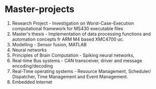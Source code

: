 # Master-projects

1. Research Project - Investigation on Worst-Case-Execution computational framework for MS430 executable files
2. Master's thesis - Implementation of data processing functions and automation concepts fr ARM M4 based XMC4700 uc.
2. Modelling - Sensor fusion, MATLAB
3. Neural networks
4. Principles of Brain Computation - Spiking neural networks,
5. Real-time Bus systems - CAN transceiver, driver and message encoding/decoding
5. Real-Time operating systems -  Resource Management, Scheduler/ Dispatcher,
                                  Time Management and Event Management.
6. Embedded Internet
